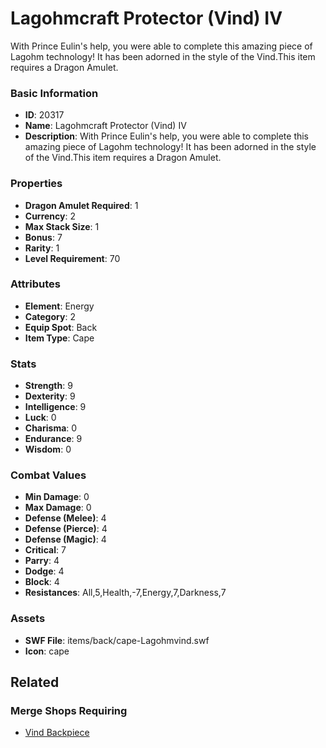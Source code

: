 # Lagohmcraft Protector (Vind) IV

With Prince Eulin's help, you were able to complete this amazing piece of Lagohm technology! It has been adorned in the style of the Vind.This item requires a Dragon Amulet.

### Basic Information

- **ID**: 20317
- **Name**: Lagohmcraft Protector (Vind) IV
- **Description**: With Prince Eulin&#039;s help, you were able to complete this amazing piece of Lagohm technology! It has been adorned in the style of the Vind.This item requires a Dragon Amulet.

### Properties

- **Dragon Amulet Required**: 1
- **Currency**: 2
- **Max Stack Size**: 1
- **Bonus**: 7
- **Rarity**: 1
- **Level Requirement**: 70

### Attributes

- **Element**: Energy
- **Category**: 2
- **Equip Spot**: Back
- **Item Type**: Cape

### Stats

- **Strength**: 9
- **Dexterity**: 9
- **Intelligence**: 9
- **Luck**: 0
- **Charisma**: 0
- **Endurance**: 9
- **Wisdom**: 0

### Combat Values

- **Min Damage**: 0
- **Max Damage**: 0
- **Defense (Melee)**: 4
- **Defense (Pierce)**: 4
- **Defense (Magic)**: 4
- **Critical**: 7
- **Parry**: 4
- **Dodge**: 4
- **Block**: 4
- **Resistances**: All,5,Health,-7,Energy,7,Darkness,7

### Assets

- **SWF File**: items/back/cape-Lagohmvind.swf
- **Icon**: cape

## Related

### Merge Shops Requiring

- [Vind Backpiece](../merge-shops/345-vind-backpiece.md)

